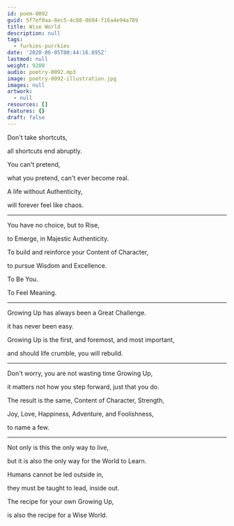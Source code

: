 ```yaml
---
id: poem-0092
guid: 5f7ef0aa-8ec5-4c88-8694-f16a4e94a789
title: Wise World
description: null
tags:
  - furkies-purrkies
date: '2020-06-05T00:44:16.895Z'
lastmod: null
weight: 9200
audio: poetry-0092.mp3
image: poetry-0092-illustration.jpg
images: null
artwork:
  - null
resources: []
features: {}
draft: false
---
```


Don't take shortcuts,

all shortcuts end abruptly.

You can't pretend,

what you pretend, can't ever become real.

A life without Authenticity,

will forever feel like chaos.

---

You have no choice, but to Rise,

to Emerge, in Majestic Authenticity.

To build and reinforce your Content of Character,

to pursue Wisdom and Excellence.

To Be You.

To Feel Meaning.

---

Growing Up has always been a Great Challenge.

it has never been easy.

Growing Up is the first, and foremost, and most important,

and should life crumble, you will rebuild.

---

Don't worry, you are not wasting time Growing Up,

it matters not how you step forward, just that you do.

The result is the same, Content of Character, Strength,

Joy, Love, Happiness, Adventure, and Foolishness,

to name a few.

---

Not only is this the only way to live,

but it is also the only way for the World to Learn.

Humans cannot be led outside in,

they must be taught to lead, inside out.

The recipe for your own Growing Up,

is also the recipe for a Wise World.

